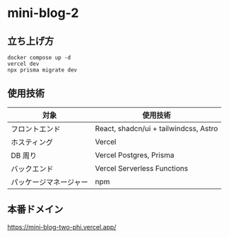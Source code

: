 # mini-blog-2

## 立ち上げ方

```wsl
docker compose up -d
vercel dev
npx prisma migrate dev
```

## 使用技術

| 対象                   | 使用技術                              |
| ---------------------- | ------------------------------------- |
| フロントエンド         | React, shadcn/ui + tailwindcss, Astro |
| ホスティング           | Vercel                                |
| DB 周り                | Vercel Postgres, Prisma               |
| バックエンド           | Vercel Serverless Functions           |
| パッケージマネージャー | npm                                   |

## 本番ドメイン

https://mini-blog-two-phi.vercel.app/
